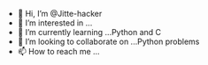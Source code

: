 - 👋 Hi, I’m @Jitte-hacker
- 👀 I’m interested in ...
- 🌱 I’m currently learning ...Python and C
- 💞️ I’m looking to collaborate on ...Python problems
- 📫 How to reach me ...

<!---
Jitte-hacker/Jitte-hacker is a ✨ special ✨ repository because its `README.md` (this file) appears on your GitHub profile.
You can click the Preview link to take a look at your changes.
--->
